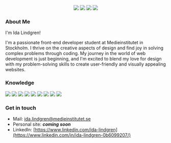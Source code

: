 
<img src=""/>
<p align="center">
 <img src="https://badges.pufler.dev/visits/idalindgrn/idalindgrn"/> 
 <img src="https://badges.pufler.dev/years/idalindgrn"/> 
 <img src="https://badges.pufler.dev/repos/idalindgrn"/>
 <img src="https://badges.pufler.dev/commits/monthly/idalindgrn" />
</p>


### About Me

I'm Ida Lindgren!

I'm a passionate front-end developer student at Medieinstitutet in Stockholm. I thrive on the creative aspects of design and find joy in solving complex problems through coding. My journey in the world of web development is just beginning, and I'm excited to blend my love for design with my problem-solving skills to create user-friendly and visually appealing websites.


 ### Knowledge
 
<p align="left">
<img src="https://img.shields.io/badge/-HTML5-E34F26?style=flat-square&logo=html5&logoColor=white"/>
  <img src="https://img.shields.io/badge/-CSS3-1572B6?style=flat-square&logo=css3"/>
<img src="https://img.shields.io/badge/-Bootstrap-563D7C?style=flat-square&logo=bootstrap"/>
    <img src="https://img.shields.io/badge/-TypeScript-354f76?style=flat-square&logo=typescript"/>
  <img src="https://img.shields.io/badge/-React-377a8a?style=flat-square&logo=react"/>
  <img src="https://img.shields.io/badge/-Vue-428981?style=flat-square&logo=vuedotjs"/>
  <img src="https://img.shields.io/badge/-Nodejs-1b5745?style=flat-square&logo=Node.js"/>
<img src="https://img.shields.io/badge/-MongoDB-2f5f26?style=flat-square&logo=mongodb"/>
<img src="https://img.shields.io/badge/-GitHub-black?style=flat-square&logo=github"/>
</p>

### Get in touch

* Mail: ida.lindgren@medieinstitutet.se
* Personal site: ***coming soon***
* LinkedIn: [https://www.linkedin.com/ida-lindgren](https://www.linkedin.com/in/ida-lindgren-0b6099207/)

<!--
**IdaLindgrn/IdaLindgrn** is a ✨ _special_ ✨ repository because its `README.md` (this file) appears on your GitHub profile.

Here are some ideas to get you started:

- 🔭 I’m currently working on ...
- 🌱 I’m currently learning ...
- 👯 I’m looking to collaborate on ...
- 🤔 I’m looking for help with ...
- 💬 Ask me about ...
- 📫 How to reach me: ...
- 😄 Pronouns: ...
- ⚡ Fun fact: ...
-->

